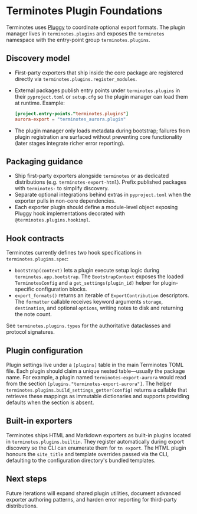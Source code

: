 # Terminotes Plugin Foundations

Terminotes uses [Pluggy](https://pluggy.readthedocs.io/) to coordinate optional
export formats. The plugin manager lives in `terminotes.plugins` and exposes the
`terminotes` namespace with the entry-point group `terminotes.plugins`.

## Discovery model

- First-party exporters that ship inside the core package are registered directly
  via `terminotes.plugins.register_modules`.
- External packages publish entry points under `terminotes.plugins` in their
  `pyproject.toml` or `setup.cfg` so the plugin manager can load them at
  runtime. Example:

  ```toml
  [project.entry-points."terminotes.plugins"]
  aurora-export = "terminotes_aurora.plugin"
  ```

- The plugin manager only loads metadata during bootstrap; failures from plugin
  registration are surfaced without preventing core functionality (later stages
  integrate richer error reporting).

## Packaging guidance

- Ship first-party exporters alongside `terminotes` or as dedicated
  distributions (e.g. `terminotes-export-html`). Prefix published packages with
  `terminotes-` to simplify discovery.
- Separate optional integrations behind extras in `pyproject.toml` when the
  exporter pulls in non-core dependencies.
- Each exporter plugin should define a module-level object exposing Pluggy hook
  implementations decorated with `@terminotes.plugins.hookimpl`.

## Hook contracts

Terminotes currently defines two hook specifications in
`terminotes.plugins.spec`:

- `bootstrap(context)` lets a plugin execute setup logic during
  `terminotes.app.bootstrap`. The `BootstrapContext` exposes the loaded
  `TerminotesConfig` and a `get_settings(plugin_id)` helper for plugin-specific
  configuration blocks.
- `export_formats()` returns an iterable of `ExportContribution` descriptors.
  The `formatter` callable receives keyword arguments `storage`, `destination`,
  and optional `options`, writing notes to disk and returning the note count.

See `terminotes.plugins.types` for the authoritative dataclasses and protocol
signatures.

## Plugin configuration

Plugin settings live under a `[plugins]` table in the main Terminotes TOML file.
Each plugin should claim a unique nested table—usually the package name. For
example, a plugin named `terminotes-export-aurora` would read from the section
`[plugins."terminotes-export-aurora"]`. The helper
`terminotes.plugins.build_settings_getter(config)` returns a callable that
retrieves these mappings as immutable dictionaries and supports providing
defaults when the section is absent.

## Built-in exporters

Terminotes ships HTML and Markdown exporters as built-in plugins located in
`terminotes.plugins.builtin`. They register automatically during export
discovery so the CLI can enumerate them for `tn export`. The HTML plugin
honours the `site_title` and template overrides passed via the CLI, defaulting
to the configuration directory's bundled templates.

## Next steps

Future iterations will expand shared plugin utilities, document advanced
exporter authoring patterns, and harden error reporting for third-party
distributions.
